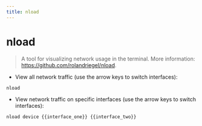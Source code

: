 ```yaml
---
title: nload
---
```

# nload

> A tool for visualizing network usage in the terminal.
> More information: <https://github.com/rolandriegel/nload>.

- View all network traffic (use the arrow keys to switch interfaces):

`nload`

- View network traffic on specific interfaces (use the arrow keys to switch interfaces):

`nload device {{interface_one}} {{interface_two}}`
